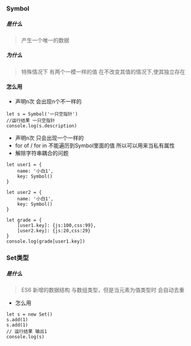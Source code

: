 
### Symbol
##### 是什么
> 产生一个唯一的数据

##### 为什么
> 特殊情况下 有两个一模一样的值 在不改变其值的情况下,使其独立存在

#### 怎么用
- 声明n次 会出现n个不一样的
```
let s = Symbol('一只空指针') 
//运行结果 一只空指针
console.log(s.description)
```
- 声明n次 只会出现一个一样的
- for of / for in 不能遍历到Symbol里面的值 所以可以用来当私有属性
- 解除字符串耦合的问题

```
let user1 = {
	name: '小白1',
  	key: Symbol()
}

let user2 = {
	name: '小白1',
  	key: Symbol()
}

let grade = {
	[user1.key]: {js:100,css:99},
  	[user2.key]: {js:20,css:29}
}
console.log(grade[user1.key])
```


### Set类型

##### 是什么
> ES6 新增的数据结构 与数组类型，但是当元素为值类型时 会自动去重

- 怎么用
```
let s = new Set()
s.add(1)
s.add(1)
// 运行结果 输出1 
console.log(s)
```